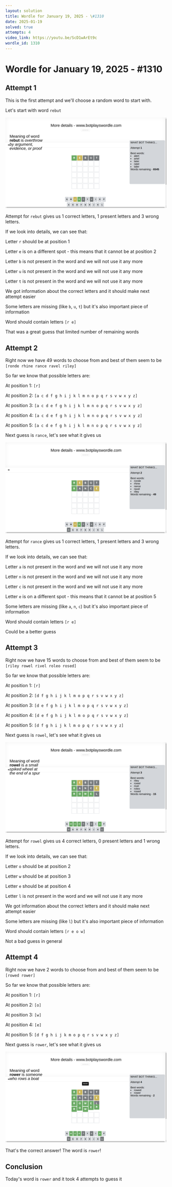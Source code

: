 ```yaml
---
layout: solution
title: Wordle for January 19, 2025 - \#1310
date: 2025-01-19
solved: true
attempts: 4
video_link: https://youtu.be/ScD1wArEt9c
wordle_id: 1310
---
```


# Wordle for January 19, 2025 - \#1310

## Attempt 1

This is the first attempt and we'll choose a random word to start with.

Let's start with word `rebut`

![Attempt 1](2025-01-19/attempt-1.png)

Attempt for `rebut` gives us 1 correct letters, 1 present letters and 3 wrong letters.

If we look into details, we can see that:

Letter `r` should be at position 1

Letter `e` is on a different spot - this means that it cannot be at position 2

Letter `b` is not present in the word and we will not use it any more

Letter `u` is not present in the word and we will not use it any more

Letter `t` is not present in the word and we will not use it any more

We got information about the correct letters and it should make next attempt easier

Some letters are missing (like `b`, `u`, `t`) but it's also important piece of information

Word should contain letters `[r e]`

That was a great guess that limited number of remaining words



## Attempt 2

Right now we have 49 words to choose from and best of them seem to be `[ronde rhine rance ravel riley]`

So far we know that possible letters are:

At position 1: `[r]`

At position 2: `[a c d f g h i j k l m n o p q r s v w x y z]`

At position 3: `[a c d e f g h i j k l m n o p q r s v w x y z]`

At position 4: `[a c d e f g h i j k l m n o p q r s v w x y z]`

At position 5: `[a c d e f g h i j k l m n o p q r s v w x y z]`

Next guess is `rance`, let's see what it gives us

![Attempt 2](2025-01-19/attempt-2.png)

Attempt for `rance` gives us 1 correct letters, 1 present letters and 3 wrong letters.

If we look into details, we can see that:

Letter `a` is not present in the word and we will not use it any more

Letter `n` is not present in the word and we will not use it any more

Letter `c` is not present in the word and we will not use it any more

Letter `e` is on a different spot - this means that it cannot be at position 5

Some letters are missing (like `a`, `n`, `c`) but it's also important piece of information

Word should contain letters `[r e]`

Could be a better guess



## Attempt 3

Right now we have 15 words to choose from and best of them seem to be `[riley rowel rivel roleo rosed]`

So far we know that possible letters are:

At position 1: `[r]`

At position 2: `[d f g h i j k l m o p q r s v w x y z]`

At position 3: `[d e f g h i j k l m o p q r s v w x y z]`

At position 4: `[d e f g h i j k l m o p q r s v w x y z]`

At position 5: `[d f g h i j k l m o p q r s v w x y z]`

Next guess is `rowel`, let's see what it gives us

![Attempt 3](2025-01-19/attempt-3.png)

Attempt for `rowel` gives us 4 correct letters, 0 present letters and 1 wrong letters.

If we look into details, we can see that:

Letter `o` should be at position 2

Letter `w` should be at position 3

Letter `e` should be at position 4

Letter `l` is not present in the word and we will not use it any more

We got information about the correct letters and it should make next attempt easier

Some letters are missing (like `l`) but it's also important piece of information

Word should contain letters `[r e o w]`

Not a bad guess in general



## Attempt 4

Right now we have 2 words to choose from and best of them seem to be `[rowed rower]`

So far we know that possible letters are:

At position 1: `[r]`

At position 2: `[o]`

At position 3: `[w]`

At position 4: `[e]`

At position 5: `[d f g h i j k m o p q r s v w x y z]`

Next guess is `rower`, let's see what it gives us

![Attempt 4](2025-01-19/attempt-4.png)

That's the correct answer! The word is `rower`!

## Conclusion

Today's word is `rower` and it took 4 attempts to guess it

